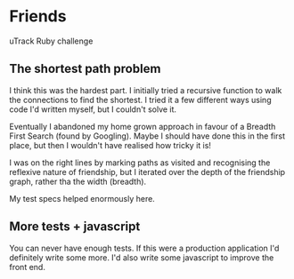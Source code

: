 # Friends
uTrack Ruby challenge

## The shortest path problem
I think this was the hardest part. I initially tried a recursive function to walk the connections to find the shortest. I tried it a few different ways using code I'd written myself, but I couldn't solve it.

Eventually I abandoned my home grown approach in favour of a Breadth First Search (found by Googling). Maybe I should have done this in the first place, but then I wouldn't have realised how tricky it is!

I was on the right lines by marking paths as visited and recognising the reflexive nature of friendship, but I iterated over the depth of the friendship graph, rather tha the width (breadth).

My test specs helped enormously here.

## More tests + javascript
You can never have enough tests. If this were a production application I'd definitely write some more. I'd also write some javascript to improve the front end.



